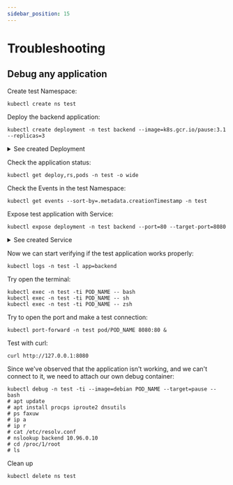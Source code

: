 ```yaml
---
sidebar_position: 15
---
```


# Troubleshooting


## Debug any application

Create test Namespace:

```shell
kubectl create ns test
```

Deploy the backend application:

```shell
kubectl create deployment -n test backend --image=k8s.gcr.io/pause:3.1 --replicas=3
```

<details>
<summary>See created Deployment </summary>

```yaml
apiVersion: apps/v1
kind: Deployment
metadata:
  creationTimestamp: null
  labels:
    app: backend
  name: backend
  namespace: test
spec:
  replicas: 3
  selector:
    matchLabels:
      app: backend
  strategy: {}
  template:
    metadata:
      creationTimestamp: null
      labels:
        app: backend
    spec:
      containers:
      - image: k8s.gcr.io/pause:3.1
        name: pause
        resources: {}
status: {}
```

</details>

Check the application status:

```shell
kubectl get deploy,rs,pods -n test -o wide
```

Check the Events in the test Namespace:

```shell
kubectl get events --sort-by=.metadata.creationTimestamp -n test
```

Expose test application with Service:

```shell
kubectl expose deployment -n test backend --port=80 --target-port=8080
```

<details>
<summary>See created Service </summary>

```yaml
apiVersion: v1
kind: Service
metadata:
  creationTimestamp: null
  labels:
    app: backend
  name: backend
  namespace: test
spec:
  ports:
  - port: 80
    protocol: TCP
    targetPort: 8080
  selector:
    app: backend
status:
  loadBalancer: {}

```

</details>

Now we can start verifying if the test application works properly:

```shell
kubectl logs -n test -l app=backend
```

Try open the terminal:

```shell
kubectl exec -n test -ti POD_NAME -- bash
kubectl exec -n test -ti POD_NAME -- sh
kubectl exec -n test -ti POD_NAME -- zsh
```

Try to open the port and make a test connection:

```shell
kubectl port-forward -n test pod/POD_NAME 8080:80 &
```

Test with curl:

```shell
curl http://127.0.0.1:8080
```

Since we've observed that the application isn't working, and we can't connect to it, we need to attach our own debug container:

```shell
kubectl debug -n test -ti --image=debian POD_NAME --target=pause -- bash
# apt update
# apt install procps iproute2 dnsutils
# ps faxuw
# ip a
# ip r
# cat /etc/resolv.conf
# nslookup backend 10.96.0.10
# cd /proc/1/root
# ls
```

Clean up

```shell
kubectl delete ns test
```